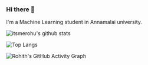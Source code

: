### Hi there 👋

I'm a Machine Learning student in Annamalai university.

![itsmerohu's github stats](https://github-readme-stats.vercel.app/api?username=itsmerohu&bg_color=30,e96443,904e95&title_color=fff&text_color=fff)

![Top Langs](https://github-readme-stats.vercel.app/api/top-langs/?username=itsmerohu&show_icons=true&theme=cobalt)

![Rohith's GitHub Activity Graph](https://activity-graph.herokuapp.com/graph?username=itsmerohu&theme=rogue)

